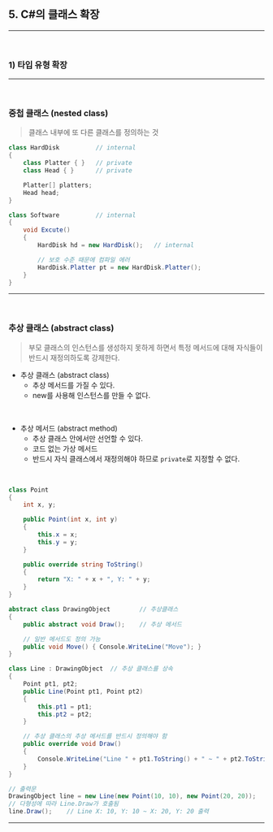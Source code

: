 ## 5. C#의 클래스 확장
****
<br> 

### 1) 타입 유형 확장
****
<br> 

### 중첩 클래스 (nested class)
> 클래스 내부에 또 다른 클래스를 정의하는 것

```csharp
class HardDisk          // internal
{
    class Platter { }   // private
    class Head { }      // private

    Platter[] platters;
    Head head;
}

class Software          // internal
{
    void Excute()
    {
        HardDisk hd = new HardDisk();   // internal

        // 보호 수준 때문에 컴파일 에러
        HardDisk.Platter pt = new HardDisk.Platter();
    }
}
```

****
<br> 

### 추상 클래스 (abstract class)
> 부모 클래스의 인스턴스를 생성하지 못하게 하면서 특정 메서드에 대해 자식들이 반드시 재정의하도록 강제한다.
- 추상 클래스 (abstract class)
  - 추상 메서드를 가질 수 있다.
  - new를 사용해 인스턴스를 만들 수 없다.
<br>

- 추상 메서드 (abstract method)
  - 추상 클래스 안에서만 선언할 수 있다.
  - 코드 없는 가상 메서드
  - 반드시 자식 클래스에서 재정의해야 하므로 `private`로 지정할 수 없다.
<br>

```csharp
class Point
{
    int x, y;

    public Point(int x, int y)
    {
        this.x = x;
        this.y = y;
    }

    public override string ToString()
    {
        return "X: " + x + ", Y: " + y;
    }
}

abstract class DrawingObject        // 추상클래스
{
    public abstract void Draw();    // 추상 메서드

    // 일반 메서드도 정의 가능
    public void Move() { Console.WriteLine("Move"); }
}

class Line : DrawingObject  // 추상 클래스를 상속
{
    Point pt1, pt2;
    public Line(Point pt1, Point pt2)
    {
        this.pt1 = pt1;
        this.pt2 = pt2;
    }

    // 추상 클래스의 추상 메서드를 반드시 정의해야 함
    public override void Draw()
    {
        Console.WriteLine("Line " + pt1.ToString() + " ~ " + pt2.ToString());
    }
}

// 출력문
DrawingObject line = new Line(new Point(10, 10), new Point(20, 20));
// 다형성에 따라 Line.Draw가 호출됨
line.Draw();    // Line X: 10, Y: 10 ~ X: 20, Y: 20 출력
```

****
<br> 
